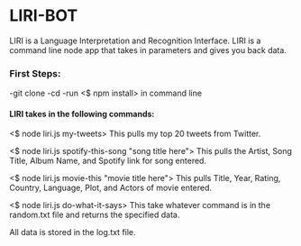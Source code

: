# LIRI-BOT

LIRI is a Language Interpretation and Recognition Interface. LIRI is a command line node app that takes in parameters and gives you back data.

### First Steps:
-git clone <repository>
-cd <repository>
-run <$ npm install> in command line

#### LIRI takes in the following commands:

<$ node liri.js my-tweets> This pulls my top 20 tweets from Twitter.

<$ node liri.js spotify-this-song "song title here"> This pulls the Artist, Song Title, 
Album Name, and Spotify link for song entered.

<$ node liri.js movie-this "movie title here"> This pulls Title, Year, Rating, Country, Language, Plot, and Actors of movie entered.

<$ node liri.js do-what-it-says> This take whatever command is in the random.txt file and returns the specified data.

All data is stored in the log.txt file.
